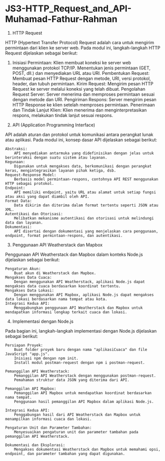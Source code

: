# JS3-HTTP_Request_and_API-Muhamad-Fathur-Rahman

1. HTTP Request

HTTP (Hypertext Transfer Protocol) Request adalah cara untuk mengirim permintaan dari klien ke server web. Pada modul ini, langkah-langkah HTTP Request dijelaskan sebagai berikut:

  1. Inisiasi Permintaan:
        Klien membuat koneksi ke server web menggunakan protokol TCP/IP.
        Menentukan jenis permintaan (GET, POST, dll.) dan menyediakan URL atau URI.
    Pembentukan Request:
        Membuat pesan HTTP Request dengan metode, URI, versi protokol, header, dan tubuh permintaan.
    Kirim Request:
        Mengirim pesan HTTP Request ke server melalui koneksi yang telah dibuat.
    Pengolahan Request Server:
        Server menerima dan memproses permintaan sesuai dengan metode dan URI.
    Pengiriman Respons:
        Server mengirim pesan HTTP Response ke klien setelah memproses permintaan.
    Penerimaan dan Tindak Lanjut Klien:
        Klien menerima dan menginterpretasikan respons, melakukan tindak lanjut sesuai respons.

2. API (Application Programming Interface)

API adalah aturan dan protokol untuk komunikasi antara perangkat lunak atau aplikasi. Pada modul ini, konsep dasar API dijelaskan sebagai berikut:

    Abstraksi:
        API menyediakan antarmuka yang didefinisikan dengan jelas untuk berinteraksi dengan suatu sistem atau layanan.
    Kegunaan:
        Digunakan untuk mengakses data, berkomunikasi dengan perangkat keras, mengintegrasikan layanan pihak ketiga, dsb.
    Request-Response Model:
        Berbasis model permintaan-respons, contohnya API REST menggunakan HTTP sebagai protokol.
    Endpoint:
        API memiliki endpoint, yaitu URL atau alamat untuk setiap fungsi atau aksi yang dapat diambil oleh API.
    Format Data:
        Data dikirim dan diterima dalam format tertentu seperti JSON atau XML.
    Autentikasi dan Otorisasi:
        Melibatkan mekanisme autentikasi dan otorisasi untuk melindungi data dan layanan.
    Dokumentasi:
        API disertai dengan dokumentasi yang menjelaskan cara penggunaan, endpoint, format permintaan-respons, dan autentikasi.

3. Penggunaan API Weatherstack dan Mapbox

Penggunaan API Weatherstack dan Mapbox dalam konteks Node.js dijelaskan sebagai berikut:

    Pengaturan Akun:
        Buat akun di Weatherstack dan Mapbox.
    Mengakses Data Cuaca:
        Dengan menggunakan API Weatherstack, aplikasi Node.js dapat mengakses data cuaca berdasarkan koordinat tertentu.
    Mengakses Data Lokasi:
        Dengan menggunakan API Mapbox, aplikasi Node.js dapat mengakses data lokasi berdasarkan nama tempat atau kota.
    Integrasi Kedua API:
        Menggabungkan penggunaan API Weatherstack dan Mapbox untuk mendapatkan informasi lengkap terkait cuaca dan lokasi.

4. Implementasi dengan Node.js

Pada bagian ini, langkah-langkah implementasi dengan Node.js dijelaskan sebagai berikut:

    Persiapan Proyek:
        Buat folder proyek baru dengan nama "aplikasiCuaca" dan file JavaScript "app.js".
        Inisiasi npm dengan npm init.
        Install modul postman-request dengan npm i postman-request.

    Pemanggilan API Weatherstack:
        Pemanggilan API Weatherstack dengan menggunakan postman-request.
        Pemahaman struktur data JSON yang diterima dari API.

    Pemanggilan API Mapbox:
        Pemanggilan API Mapbox untuk mendapatkan koordinat berdasarkan nama tempat.
        Penggunaan hasil pemanggilan API Mapbox dalam aplikasi Node.js.

    Integrasi Kedua API:
        Penggabungan hasil dari API Weatherstack dan Mapbox untuk menampilkan informasi cuaca dan lokasi.

    Pengaturan Unit dan Parameter Tambahan:
        Menyesuaikan pengaturan unit dan parameter tambahan pada pemanggilan API Weatherstack.

    Dokumentasi dan Eksplorasi:
        Mengakses dokumentasi Weatherstack dan Mapbox untuk memahami opsi, endpoint, dan parameter tambahan yang dapat digunakan.
